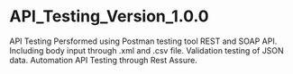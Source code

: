 # API_Testing_Version_1.0.0
API Testing Persformed using Postman testing tool REST and SOAP API.
  Including body input through .xml and .csv file.
  Validation testing of JSON data.
Automation API Testing through Rest Assure.
